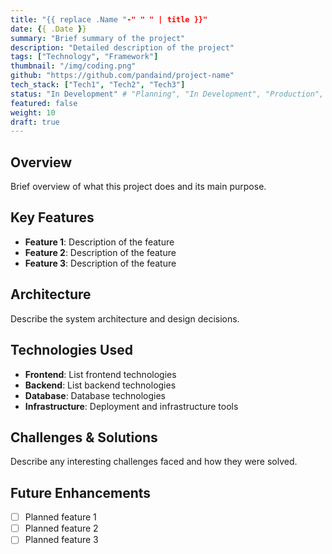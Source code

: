 ```yaml
---
title: "{{ replace .Name "-" " " | title }}"
date: {{ .Date }}
summary: "Brief summary of the project"
description: "Detailed description of the project"
tags: ["Technology", "Framework"]
thumbnail: "/img/coding.png"
github: "https://github.com/pandaind/project-name"
tech_stack: ["Tech1", "Tech2", "Tech3"]
status: "In Development" # "Planning", "In Development", "Production", "Archived"
featured: false
weight: 10
draft: true
---
```


## Overview

Brief overview of what this project does and its main purpose.

## Key Features

- **Feature 1**: Description of the feature
- **Feature 2**: Description of the feature
- **Feature 3**: Description of the feature

## Architecture

Describe the system architecture and design decisions.

## Technologies Used

- **Frontend**: List frontend technologies
- **Backend**: List backend technologies
- **Database**: Database technologies
- **Infrastructure**: Deployment and infrastructure tools

## Challenges & Solutions

Describe any interesting challenges faced and how they were solved.

## Future Enhancements

- [ ] Planned feature 1
- [ ] Planned feature 2
- [ ] Planned feature 3
